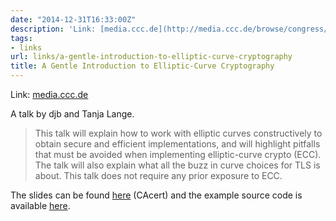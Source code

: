 ```yaml
---
date: "2014-12-31T16:33:00Z"
description: 'Link: [media.ccc.de](http://media.ccc.de/browse/congress/2014/31c3_-_6369_-_en_-_saal_1_-_201412272145_-_ecchacks_-_djb_-_tanja_lange.html#video)'
tags:
- links
url: links/a-gentle-introduction-to-elliptic-curve-cryptography
title: A Gentle Introduction to Elliptic-Curve Cryptography
---
```


Link: [media.ccc.de](http://media.ccc.de/browse/congress/2014/31c3_-_6369_-_en_-_saal_1_-_201412272145_-_ecchacks_-_djb_-_tanja_lange.html#video)

A talk by djb and Tanja Lange.

> This talk will explain how to work with elliptic curves constructively to obtain secure and efficient implementations, and will highlight pitfalls that must be avoided when implementing elliptic-curve crypto (ECC). The talk will also explain what all the buzz in curve choices for TLS is about. This talk does not require any prior exposure to ECC.

The slides can be found [here](https://events.ccc.de/congress/2014/Fahrplan/system/attachments/2502/original/20141227-twopage.pdf) (CAcert) and the example source code is available [here](http://ecchacks.cr.yp.to).

